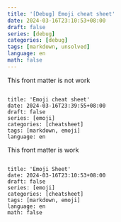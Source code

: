 ```yaml
---
title: '[Debug] Emoji cheat sheet'
date: 2024-03-16T23:10:53+08:00
draft: false
series: [debug]
categories: [debug]
tags: [markdown, unsolved]
language: en
math: false
---
```




This front matter is not work
```

title: 'Emoji cheat sheet'
date: 2024-03-16T23:39:55+08:00
draft: false
series: [emoji]
categories: [cheatsheet]
tags: [markdown, emoji]
language: en

```

This front matter is work
```

title: 'Emoji Sheet'
date: 2024-03-16T23:10:53+08:00
draft: false
series: [emoji]
categories: [cheatsheet]
tags: [markdown, emoji]
language: en
math: false

```
